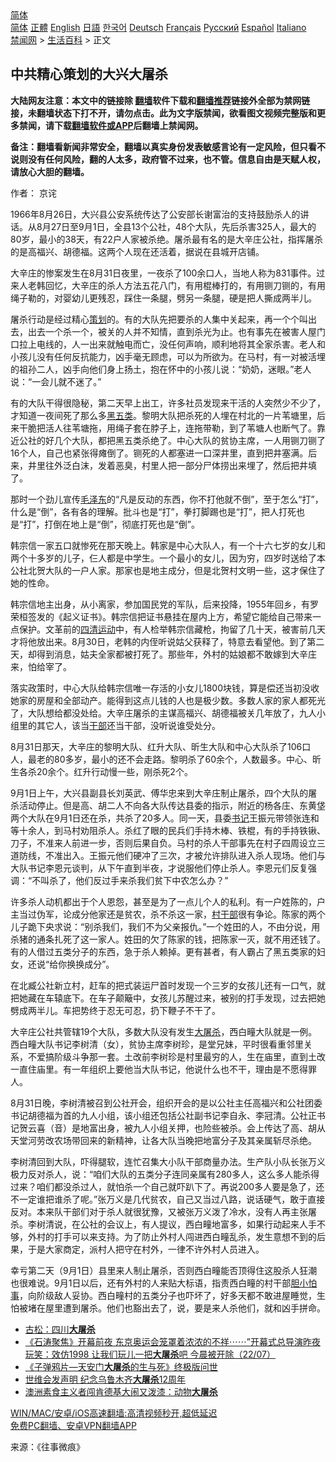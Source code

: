  <!-- 面包屑导航 --> <div class="breadcrumb"><!-- GTranslate: https://gtranslate.io/ -->  <div class="switcher notranslate">  <div class="selected">  <a href="#" onclick="return false;"> 简体</a>  </div>  <div class="option">  <a href="https://www.bannedbook.org" onclick="doGTranslate('zh-CN|zh-CN');jQuery('div.switcher div.selected a').html(jQuery(this).html());return false;" title="简体中文" class="nturl selected"> 简体</a>  <a href="https://www.bannedbook.org/zh-tw/" onclick="doGTranslate('zh-CN|zh-TW');jQuery('div.switcher div.selected a').html(jQuery(this).html());return false;" title="繁體中文" class="nturl"> 正體</a>  <a href="https://www.bannedbook.org/en/" onclick="doGTranslate('zh-CN|en');jQuery('div.switcher div.selected a').html(jQuery(this).html());return false;" title="English" class="nturl"> English</a>  <a href="https://www.bannedbook.org/ja/" onclick="doGTranslate('zh-CN|ja');jQuery('div.switcher div.selected a').html(jQuery(this).html());return false;" title="日本語" class="nturl"> 日語</a>  <a href="https://www.bannedbook.org/ko/" onclick="doGTranslate('zh-CN|ko');jQuery('div.switcher div.selected a').html(jQuery(this).html());return false;" title="한국어" class="nturl"> 한국어</a>  <a href="https://www.bannedbook.org/de/" onclick="doGTranslate('zh-CN|de');jQuery('div.switcher div.selected a').html(jQuery(this).html());return false;" title="Deutsch" class="nturl"> Deutsch</a>  <a href="https://www.bannedbook.org/fr/" onclick="doGTranslate('zh-CN|fr');jQuery('div.switcher div.selected a').html(jQuery(this).html());return false;" title="Français" class="nturl"> Français</a>  <a href="https://www.bannedbook.org/ru/" onclick="doGTranslate('zh-CN|ru');jQuery('div.switcher div.selected a').html(jQuery(this).html());return false;" title="Русский" class="nturl"> Русский</a>  <a href="https://www.bannedbook.org/es/" onclick="doGTranslate('zh-CN|es');jQuery('div.switcher div.selected a').html(jQuery(this).html());return false;" title="Español" class="nturl"> Español</a>  <a href="https://www.bannedbook.org/it/" onclick="doGTranslate('zh-CN|it');jQuery('div.switcher div.selected a').html(jQuery(this).html());return false;" title="Italiano" class="nturl"> Italiano</a>  </div>  </div>      <div class='breadcrumb-sub'><!-- Breadcrumb NavXT 6.3.0 --> <a href="https://www.bannedbook.org/" class="home">禁闻网</a> &gt; <a href="https://www.bannedbook.org/bnews/lifebaike/" class="category">生活百科</a> &gt; 正文</div></div><h2>中共精心策划的大兴大屠杀</h2> <p class="notice"><b>大陆网友注意：本文中的链接除 <a href="https://github.com/bannedbook/fanqiang" >翻墙</a>软件下载和<a href="https://github.com/killgcd/justmysocks/blob/master/README.md">翻墙推荐</a>链接外全部为禁网链接，未翻墙状态下打不开，请勿点击。此为文字版禁闻，欲看图文视频完整版和更多禁闻，请下载<a href="https://github.com/bannedbook/fanqiang">翻墙软件或APP</a>后翻墙上禁闻网。</p><p>备注：翻墙看新闻非常安全，翻墙以真实身份发表敏感言论有一定风险，但只看不说则没有任何风险，翻的人太多，政府管不过来，也不管。信息自由是天赋人权，请放心大胆的翻墙。</b></p>  <div class="entry"> <p>作者： 京诧</p> <p>1966年8月26日，大兴县公安系统传达了公安部长谢富治的支持鼓励杀人的讲话。从8月27日至9月1日，全县13个公社，48个大队，先后杀害325人，最大的80岁，最小的38天，有22户人家被杀绝。屠杀最有名的是大辛庄公社，指挥屠杀的是高福兴、胡德福。这两个人现在还活着，据说在县城开店铺。</p> <p>大辛庄的惨案发生在8月31日夜里，一夜杀了100余口人，当地人称为831事件。过来人老韩回忆，大辛庄的杀人方法五花八门，有用棍棒打的，有用铡刀铡的，有用绳子勒的，对婴幼儿更残忍，踩住一条腿，劈另一条腿，硬是把人撕成两半儿。</p> <p>屠杀行动是经过精心<a href="https://www.bannedbook.org/bnews/tag/%E7%AD%96%E5%88%92/" class="st_tag internal_tag" rel="tag" title="标签 策划 下的日志">策划</a>的。有的大队先把要杀的人集中关起来，再一个个叫出去，出去一个杀一个，被关的人并不知情，直到杀光为止。也有事先在被害人屋门口拉上电线的，人一出来就触电而亡，没任何声响，顺利地将其全家杀害。老人和小孩儿没有任何反抗能力，凶手毫无顾虑，可以为所欲为。在马村，有一对被活埋的祖孙二人，凶手向他们身上扬土，抱在怀中的小孩儿说：“奶奶，迷眼。”老人说：“一会儿就不迷了。”</p>  <p>有的大队干得很隐秘，第二天早上出工，许多社员发现来干活的人突然少不少了，才知道一夜间死了那么多<a href="https://www.bannedbook.org/bnews/tag/%E9%BB%91%E4%BA%94%E7%B1%BB/" class="st_tag internal_tag" rel="tag" title="标签 黑五类 下的日志">黑五类</a>。黎明大队把杀死的人埋在村北的一片苇塘里，后来干脆把活人往苇塘拖，用绳子套在脖子上，连拖带勒，到了苇塘人也断气了。靠近公社的好几个大队，都把黑五类杀绝了。中心大队的贫协主席，一人用铡刀铡了16个人，自己也紧张得瘫倒了。铡死的人都塞进一口深井里，直到把井塞满。后来，井里往外泛白沫，发着恶臭，村里人把一部分尸体捞出来埋了，然后把井填了。</p> <p>那时一个劲儿宣传<a href="https://www.bannedbook.org/bnews/tag/%e6%af%9b%e6%b3%bd%e4%b8%9c/" class="st_tag internal_tag" rel="tag" title="标签 毛泽东 下的日志">毛泽东</a>的“凡是反动的东西，你不打他就不倒”，至于怎么“打”，什么是“倒”，各有各的理解。批斗也是“打”，拳打脚踢也是“打”，把人打死也是“打”，打倒在地上是“倒”，彻底打死也是“倒”。</p> <p>韩宗信一家五口就惨死在那天晚上。韩家是中心大队人，有一个十六七岁的女儿和两个十多岁的儿子，仨人都是中学生。一个最小的女儿，因为穷，四岁时送给了本公社北贺大队的一户人家。那家也是地主成分，但是北贺村文明一些，这才保住了她的性命。</p> <p>韩宗信地主出身，从小离家，参加国民党的军队，后来投降，1955年回乡，有罗荣桓签发的《起义证书》。韩宗信把证书悬挂在屋内上方，希望它能给自己带来一点保护。文革前的<span class='wp_keywordlink'><a href="https://www.bannedbook.org/forum2/topic947.html" title="四清运动实录" target="_blank">四清运动</a></span>中，有人检举韩宗信藏枪，拘留了几十天，被害前几天才将他放出来。8月30日，老韩的内侄听说姑父获释了，特意去看望他。到了第二天，却得到消息，姑夫全家都被打死了。那些年，外村的姑娘都不敢嫁到大辛庄来，怕给宰了。</p>  <p>落实政策时，中心大队给韩宗信唯一存活的小女儿1800块钱，算是偿还当初没收她家的房屋和全部动产。能得到这点儿钱的人也是极少数。多数人家的家人都死光了，大队想给都没处给。大辛庄屠杀的主谋高福兴、胡德福被关几年放了，九人小组里的其它人，该当<a href="https://www.bannedbook.org/bnews/tag/%E5%B9%B2%E9%83%A8/" class="st_tag internal_tag" rel="tag" title="标签 干部 下的日志">干部</a>还当干部，没听说谁受处分。</p> <p>8月31日那天，大辛庄的黎明大队、红升大队、昕生大队和中心大队杀了106口人，最老的80多岁，最小的还不会走路。黎明杀了60余个，人数最多。中心、昕生各杀20余个。红升行动慢一些，刚杀死2个。</p> <p>9月1日上午，大兴县副县长刘英武、傅华忠来到大辛庄制止屠杀，四个大队的屠杀活动停止。但是高、胡二人不向各大队传达县委的指示，附近的杨各庄、东黄垡两个大队在9月1日还在杀，共杀了20多人。同一天，县委<a href="https://www.bannedbook.org/bnews/tag/%e4%b9%a6%e8%ae%b0/" class="st_tag internal_tag" rel="tag" title="标签 书记 下的日志">书记</a>王振元带领张连和等十余人，到马村劝阻杀人。杀红了眼的民兵们手持木棒、铁棍，有的手持铁锹、刀子，不准来人前进一步，否则后果自负。马村的杀人干部事先在村子四周设立三道防线，不准出入。王振元他们硬冲了三次，才被允许排队进入杀人现场。他们与大队书记李恩元谈判，从下午直到半夜，才说服他们停止杀人。李恩元们反复强调：“不叫杀了，他们反过手来杀我们贫下中农怎么办？”</p> <p>许多杀人动机都出于个人恩怨，甚至是为了一点儿个人的私利。有一户姓陈的，户主当过伪军，论成分他家还是贫农，杀不杀这一家，<a href="https://www.bannedbook.org/bnews/tag/%e6%9d%91%e5%b9%b2%e9%83%a8/" class="st_tag internal_tag" rel="tag" title="标签 村干部 下的日志">村干部</a>很有争论。陈家的两个儿子跪下央求说：“别杀我们，我们不为父亲报仇。”一个姓田的人，不由分说，用杀猪的通条扎死了这一家人。姓田的欠了陈家的钱，把陈家一灭，就不用还钱了。有的人借过五类分子的东西，急于杀人赖掉。更有甚者，有人霸占了黑五类家的妇女，还说“给你换换成分”。</p>  <p>在北臧公社新立村，赶车的把式装运尸首时发现一个三岁的女孩儿还有一口气，就把她藏在车辕底下。在车子颠簸中，女孩儿苏醒过来，被别的打手发现，过去把她劈成两半儿。车把势终于忍无可忍，扔下鞭子不干了。</p> <p>大辛庄公社共管辖19个大队，多数大队没有发生<a href="https://www.bannedbook.org/bnews/tag/%e5%a4%a7%e5%b1%a0%e6%9d%80/" class="st_tag internal_tag" rel="tag" title="标签 大屠杀 下的日志">大屠杀</a>，西白疃大队就是一例。西白疃大队书记李树清（女），贫协主席李树珍，是堂兄妹，平时很看重邻里关系，不爱搞阶级斗争那一套。土改前李树珍是村里最穷的人，生在庙里，直到土改一直住庙里。有一年组织上要他当大队书记，他说什么也不干，理由是不愿得罪人。</p> <p>8月31日晚，李树清被召到公社开会，组织开会的是以公社主任高福兴和公社团委书记胡德福为首的九人小组，该小组还包括公社副书记李自永、李冠清。公社正书记贺云喜（音）是地富出身，被九人小组关押，也险些被杀。会上传达了高、胡从天堂河劳改农场带回来的新精神，让各大队当晚把地富分子及其亲属斩尽杀绝。</p> <p>李树清回到大队，吓得腿软，连忙召集大小队干部商量办法。生产队小队长张万义极力反对杀人，说：“咱们大队的五类分子连同亲属有280多人，这么多人能杀得过来？咱们都没杀过人，就怕杀一个自己就吓趴下了。再说200多人要是急了，还不一定谁把谁杀了呢。”张万义是几代贫农，自己又当过八路，说话硬气，敢于直接反对。本来队干部们对于杀人就很犹豫，又被张万义泼了冷水，没有人再主张屠杀。李树清说，在公社的会议上，有人提议，西白疃地富多，如果行动起来人手不够，外村的打手可以来支持。为了防止外村人闯进西白疃乱杀，发生意想不到的后果，于是大家商定，派村人把守在村外，一律不许外村人员进入。</p>  <p>幸亏第二天（9月1日）县里来人制止屠杀，否则西白疃能否顶得住这股杀人狂潮也很难说。9月1日以后，还有外村的人来贴大标语，指责西白疃的村干部<a href="https://www.bannedbook.org/bnews/tag/%E8%83%86%E5%B0%8F%E6%80%95%E4%BA%8B/" class="st_tag internal_tag" rel="tag" title="标签 胆小怕事 下的日志">胆小怕事</a>，向阶级敌人妥协。西白疃村的五类分子也吓坏了，好多天都不敢进屋睡觉，生怕被堵在屋里遭到屠杀。他们也豁出去了，说，要是来人杀他们，就和凶手拼命。</p> <ul class='op-related-articles' title='相关阅读'> <li><a href='https://www.bannedbook.org/bnews/comments/20210724/1593481.html' target='_blank'>古松：四川<b>大屠杀</b></a></li> <li><a href='https://www.bannedbook.org/bnews/bannedvideo/20210723/1592379.html' target='_blank'>《石涛聚焦》开幕前夜 东京奥运会笼罩着浓浓的不祥⋯⋯”开幕式总导演昨夜玩笑：效仿1998 让我们玩儿一把<b>大屠杀</b>吧 今晨被开除（22/07）</a></li> <li><a href='https://www.bannedbook.org/bnews/bookwiki/20210721/1591040.html' target='_blank'>《子弹鸦片—天安门<b>大屠杀</b>的生与死》终极版问世</a></li> <li><a href='https://www.bannedbook.org/bnews/headline/20210706/1581099.html' target='_blank'>世维会发声明 纪念乌鲁木齐<b>大屠杀</b>12周年</a></li> <li><a href='https://www.bannedbook.org/bnews/worldnews/20210705/1581078.html' target='_blank'>澳洲素食主义者闯肯德基大闹又泼漆：动物<b>大屠杀</b></a></li> </ul> <p class="texttj"> <a href="https://github.com/bannedbook/fanqiang/wiki/V2ray%E6%9C%BA%E5%9C%BA" target="_blank">WIN/MAC/安卓/iOS高速翻墙:高清视频秒开,超低延迟</a><br/> <a href="https://github.com/bannedbook/fanqiang/wiki/%E7%A6%81%E9%97%BB%E7%BD%91%E5%AE%89%E5%8D%93%E7%BF%BB%E5%A2%99%E6%96%B0%E9%97%BBAPP" target="_blank">免费PC翻墙、安卓VPN翻墙APP</a></p><p> 来源：《往事微痕》 </p><a name='sharetosocial'></a>  <div style="margin-bottom:5px;padding-bottom:5px;clear:both"> <div id="archive-pix-1" class="banner-ads"> <!-- AuctionX Display platform tag START --> <div id="26318x728x90x621x_ADSLOT2" clicktrack="%%CLICK_URL_ESC%%"></div> <!-- AuctionX Display platform tag END --> </div> <div id="archive-pix-2" class="banner-ads"> <!-- AuctionX Display platform tag START --> <div id="26315x300x250x621x_ADSLOT2" clicktrack="%%CLICK_URL_ESC%%"></div> <!-- AuctionX Display platform tag END --> </div> </div>  <div id="archive-pix-1" class="banner-ads"> <!-- AuctionX Display platform tag START --> <div id="26318x728x90x621x_ADSLOT3" clicktrack="%%CLICK_URL_ESC%%"></div> <!-- AuctionX Display platform tag END --> </div> </div><!--END ENTRY--> 